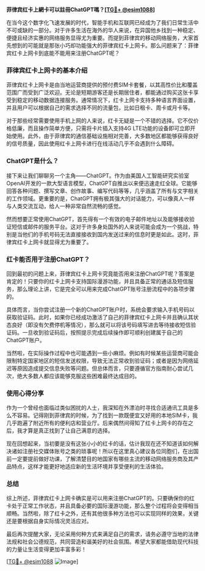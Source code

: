 **菲律宾红卡上網卡可以註冊ChatGPT嗎？[[TG💪+ @esim1088](https://t.me/s/esim1088)]**

在当今这个数字化飞速发展的时代，智能手机和互联网已经成为了我们日常生活中不可或缺的一部分。对于许多生活在海外的华人来说，在异国他乡找到一种稳定、便捷且经济实惠的网络服务显得尤为重要。而提到菲律宾的移动网络服务，大家首先想到的可能就是那张小巧却功能强大的菲律宾红卡上网卡。那么问题来了：菲律宾红卡上网卡到底能不能用来注册ChatGPT呢？

### 菲律宾红卡上网卡的基本介绍

菲律宾红卡上网卡是由当地运营商提供的预付费SIM卡套餐，以其高性价比和覆盖范围广而受到广泛欢迎。无论是短期游客还是长期居住者，都能通过购买这张卡享受到稳定的移动数据连接服务。通常情况下，红卡上网卡支持多种语言界面设置，并且用户可以根据自己的需求选择不同的流量包，比如日租卡、周卡或月卡等。

对于那些经常需要使用手机上网的人来说，红卡无疑是一个不错的选择。它不仅价格低廉，而且操作简单方便，只需将卡片插入支持4G LTE功能的设备即可立即开始使用。此外，由于菲律宾的通信基础设施相对完善，大多数地区都能够获得良好的信号质量，因此使用红卡上网卡进行在线活动几乎不会遇到什么障碍。

### ChatGPT是什么？

接下来让我们聊聊另一个主角——ChatGPT。作为由美国人工智能研究实验室OpenAI开发的一款大型语言模型，ChatGPT自推出以来便迅速走红全球。它能够回答各种问题、撰写文章、创作故事、编写代码等等，几乎涵盖了所有与文字相关的工作领域。更重要的是，ChatGPT拥有极其强大的对话能力，可以像真人一样与人类交流互动，给人一种非常自然流畅的感觉。

然而想要正常使用ChatGPT，首先得有一个有效的电子邮件地址以及能够接收验证短信或邮件的服务平台。这对于许多身处国外的人来说可能会成为一个挑战，特别是当他们的手机号码无法直接接收到国内发送过来的信息时更是如此。这时，菲律宾红卡上网卡就显得尤为重要了。

### 红卡能否用于注册ChatGPT？

回到最初的问题上来，菲律宾红卡上网卡究竟能否用来注册ChatGPT呢？答案是肯定的！只要你的红卡上网卡支持国际漫游功能，并且具备正常的通话及短信服务，那么理论上讲，它是完全可以用来完成ChatGPT账号注册流程中的各项步骤的。

具体而言，当你尝试注册一个新的ChatGPT账户时，系统会要求输入手机号码以获取验证码。此时，如果你已经成功激活了自己的菲律宾红卡上网卡并且确认其状态良好（即没有欠费停机等情况），那么就可以将该号码填写进去等待接收短信验证码。一旦收到验证码后，按照提示完成后续操作即可顺利创建属于自己的ChatGPT账户。

当然啦，在实际操作过程中也可能遇到一些小麻烦。例如有时候某些运营商可能会限制特定国家地区的短信发送权限，导致无法正常收到验证码；或者是因为网络延迟等原因造成提交信息失败等问题。但总体而言，只要遵循官方指南耐心尝试几次，绝大多数人都应该能够克服这些困难最终达成目的。

### 使用心得分享

作为一个曾经也面临过类似困扰的人士，我深知在外漂泊时寻找合适通讯工具是多么不容易。记得刚到菲律宾的时候，为了找到一款既便宜又好用的本地SIM卡，我几乎跑遍了附近所有的便利店和营业厅。后来偶然间得知了红卡上网卡的存在之后，我才算是真正找到了让自己满意的选择。

现在回想起来，当初要是没有这张小小的红卡的话，估计我现在还不知道该如何解决诸如注册社交媒体账号之类的琐事呢！所以在这里真心建议各位同胞们，在出国前一定要提前做好功课，了解清楚目的地国家有哪些主流的移动网络服务商及其产品特点，这样才能更好地适应新的生活环境并享受便利的生活体验。

### 总结

综上所述，菲律宾红卡上网卡确实是可以用来注册ChatGPT的。只要确保你的红卡处于正常工作状态，并且具备必要的国际漫游功能，那么整个过程将会变得相当顺畅。当然啦，除了红卡之外，还有其他很多种方法也可以实现同样的效果，关键还是要根据自身实际情况灵活应对。

最后再次提醒大家，无论采用何种方式来满足自己的需求，请务必遵守当地的法律法规和社会公德规范，共同营造和谐美好的社会氛围。希望大家都能借助现代科技的力量让生活变得更加丰富多彩！

[[TG💪+ @esim1088](https://t.me/s/esim1088) ![Image](https://i.postimg.cc/4NQfJmqS/Snipaste-2025-05-13-00-14-12.png)]